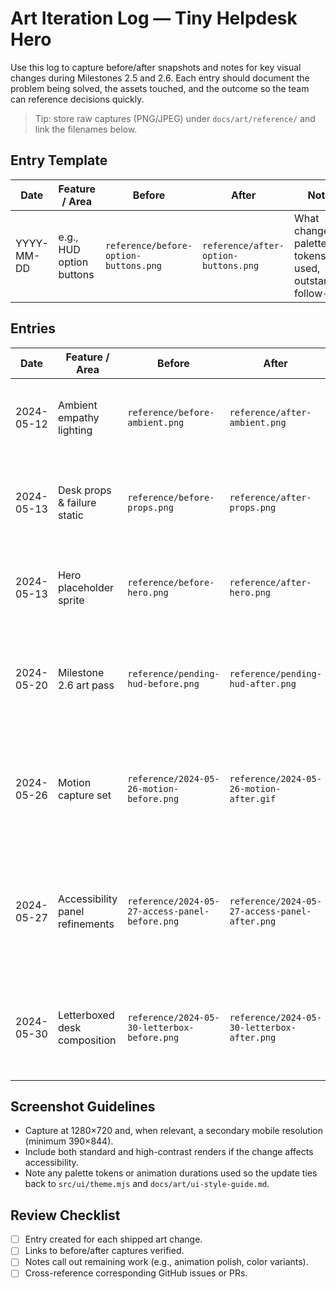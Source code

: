 # Art Iteration Log — Tiny Helpdesk Hero

Use this log to capture before/after snapshots and notes for key visual changes during Milestones 2.5 and 2.6. Each entry should document the problem being solved, the assets touched, and the outcome so the team can reference decisions quickly.

> Tip: store raw captures (PNG/JPEG) under `docs/art/reference/` and link the filenames below.

## Entry Template

| Date | Feature / Area | Before | After | Notes |
|------|----------------|--------|-------|-------|
| YYYY-MM-DD | e.g., HUD option buttons | `reference/before-option-buttons.png` | `reference/after-option-buttons.png` | What changed, palette tokens used, outstanding follow-ups |

## Entries

| Date | Feature / Area | Before | After | Notes |
|------|----------------|--------|-------|-------|
| 2024-05-12 | Ambient empathy lighting | `reference/before-ambient.png` | `reference/after-ambient.png` | Added warm/cool tint + monitor glow driven by empathy ratio (`src/systems/lighting/lighting-controller.mjs`, `src/game/scene.mjs`). Low-power mode clamps glow. |
| 2024-05-13 | Desk props & failure static | `reference/before-props.png` | `reference/after-props.png` | Placeholder desk/mug/sticky note/LED driven by empathy ratio (`src/game/props-controller.mjs`, `src/game/desk-assets.mjs`). Failure events trigger static overlay with low-power fallback. |
| 2024-05-13 | Hero placeholder sprite | `reference/before-hero.png` | `reference/after-hero.png` | Added temporary hero silhouette (`public/assets/hero-placeholder.svg`) rendered via `src/game/hero-assets.mjs` with posture/celebration states from props controller. |
| 2024-05-20 | Milestone 2.6 art pass | `reference/pending-hud-before.png` | `reference/pending-hud-after.png` | New HUD cards, empathy meter, monitor overlays, hero micro-acting sprites, background parallax, and particle effects (`public/assets/**`, `src/game/desk-assets.mjs`, `src/systems/ui.mjs`). Final captures pending QA build. |
| 2024-05-26 | Motion capture set | `reference/2024-05-26-motion-before.png` | `reference/2024-05-26-motion-after.gif` | Recorded hero micro-acting loop, LED gradient sweep, ambient walkers, failure static pulses, and refreshed option button palette captures (AA-compliant tokens). Added notes on pulse durations, low-power variants, and contrast test refs for QA deck. |
| 2024-05-27 | Accessibility panel refinements | `reference/2024-05-27-access-panel-before.png` | `reference/2024-05-27-access-panel-after.png` | Added visual viewport safe-area offsets, system contrast follow button, and haptic toggle (`src/ui/accessibility-panel.mjs`, `public/styles/main.css`, `src/ui/safe-area.mjs`). Mobile landscape overlay issue resolved; update PT-03R captures. |
| 2024-05-30 | Letterboxed desk composition | `reference/2024-05-30-letterbox-before.png` | `reference/2024-05-30-letterbox-after.png` | Introduced `canvas-stack` wrapper to preserve 16:9 framing, centered canvases, and anchored accessibility panel/loading badge to the in-game monitor bounds (`public/index.html`, `public/styles/main.css`). |

## Screenshot Guidelines
- Capture at 1280×720 and, when relevant, a secondary mobile resolution (minimum 390×844).
- Include both standard and high-contrast renders if the change affects accessibility.
- Note any palette tokens or animation durations used so the update ties back to `src/ui/theme.mjs` and `docs/art/ui-style-guide.md`.

## Review Checklist
- [ ] Entry created for each shipped art change.
- [ ] Links to before/after captures verified.
- [ ] Notes call out remaining work (e.g., animation polish, color variants).
- [ ] Cross-reference corresponding GitHub issues or PRs.
